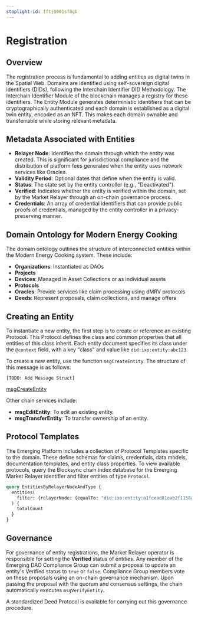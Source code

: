 ```yaml
---
stoplight-id: fftj0001sf8gb
---
```


# Registration

## Overview
The registration process is fundamental to adding entities as digital twins in the Spatial Web. Domains are identified using self-sovereign digital identifiers (DIDs), following the Interchain Identifier DID Methodology. The Interchain Identifier Module of the blockchain manages a registry for these identifiers. The Entity Module generates deterministic identifiers that can be cryptographically authenticated and each domain is established as a digital twin entity, encoded as an NFT. This makes each domain ownable and transferrable while storing relevant metadata.

## Metadata Associated with Entities
- **Relayer Node**: Identifies the domain through which the entity was created. This is significant for jurisdictional compliance and the distribution of platform fees generated when the entity uses network services like Oracles.
- **Validity Period**: Optional dates that define when the entity is valid.
- **Status**: The state set by the entity controller (e.g., "Deactivated").
- **Verified**: Indicates whether the entity is verified within the domain, set by the Market Relayer through an on-chain governance process.
- **Credentials**: An array of credential identifiers that can provide public proofs of credentials, managed by the entity controller in a privacy-preserving manner.

## Domain Ontology for Modern Energy Cooking
The domain ontology outlines the structure of interconnected entities within the Modern Energy Cooking system. These include:
- **Organizations**: Instantiated as DAOs
- **Projects**
- **Devices**: Managed in Asset Collections or as individual assets
- **Protocols**
- **Oracles**: Provide services like claim processing using dMRV protocols
- **Deeds**: Represent proposals, claim collections, and manage offers

## Creating an Entity
To instantiate a new entity, the first step is to create or reference an existing Protocol. This Protocol defines the class and common properties that all entities of this class inherit. Each entity document specifies its class under the `@context` field, with a key "class" and value like `did:ixo:entity:abc123`.

To create a new entity, use the function `msgCreateEntity`. The structure of this message is as follows:

```
[TODO: Add Message Struct]
```

[msgCreateEntity](../../gRPC/entity/v1beta1/tx.swagger.json)

Other chain services include:
- **msgEditEntity**: To edit an existing entity.
- **msgTransferEntity**: To transfer ownership of an entity.

## Protocol Templates
The Emerging Platform includes a collection of Protocol Templates specific to the domain. These define schemas for claims, credentials, data models, documentation templates, and entity class properties. To view available protocols, query the Blocksync chain index database for the Emerging Market Relayer identifier and filter entities of type `Protocol`.

```graphql
query EntitiesByRelayerNodeAndType {
  entities(
    filter: {relayerNode: {equalTo: "did:ixo:entity:a1fcead81eab2f1158a726597d872413"}, type: {equalTo: "protocol"}}
  ) {
    totalCount
  }
}
```

## Governance
For governance of entity registrations, the Market Relayer operator is responsible for setting the **Verified** status of entities. Any member of the Emerging DAO Compliance Group can submit a proposal to update an entity's Verified status to `true` or `false`. Compliance Group members vote on these proposals using an on-chain governance mechanism. Upon passing the proposal with the quorum and consensus settings, the chain automatically executes `msgVerifyEntity`.

A standardized Deed Protocol is available for carrying out this governance procedure.


